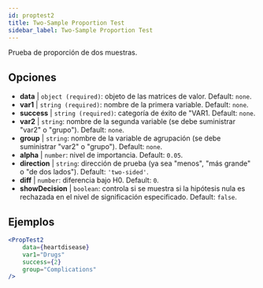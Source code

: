 ```yaml
---
id: proptest2
title: Two-Sample Proportion Test
sidebar_label: Two-Sample Proportion Test
---
```


Prueba de proporción de dos muestras.

## Opciones

* __data__ | `object (required)`: objeto de las matrices de valor. Default: `none`.
* __var1__ | `string (required)`: nombre de la primera variable. Default: `none`.
* __success__ | `string (required)`: categoría de éxito de "VAR1. Default: `none`.
* __var2__ | `string`: nombre de la segunda variable (se debe suministrar "var2" o "grupo"). Default: `none`.
* __group__ | `string`: nombre de la variable de agrupación (se debe suministrar "var2" o "grupo"). Default: `none`.
* __alpha__ | `number`: nivel de importancia. Default: `0.05`.
* __direction__ | `string`: dirección de prueba (ya sea "menos", "más grande" o "de dos lados"). Default: `'two-sided'`.
* __diff__ | `number`: diferencia bajo H0. Default: `0`.
* __showDecision__ | `boolean`: controla si se muestra si la hipótesis nula es rechazada en el nivel de significación especificado. Default: `false`.


## Ejemplos

```jsx live
<PropTest2
    data={heartdisease} 
    var1="Drugs"
    success={2}
    group="Complications"
/>
```
